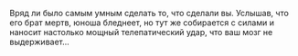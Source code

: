 Вряд ли было самым умным сделать то, что сделали вы. Услышав, что его брат мертв, юноша бледнеет, но тут же собирается с силами и наносит настолько мощный телепатический удар, что ваш мозг не выдерживает...

